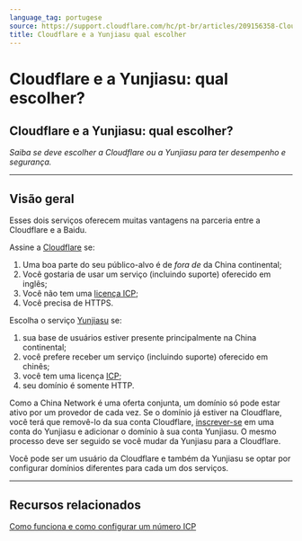```yaml
---
language_tag: portugese
source: https://support.cloudflare.com/hc/pt-br/articles/209156358-Cloudflare-e-a-Yunjiasu-qual-escolher-
title: Cloudflare e a Yunjiasu qual escolher
---
```


# Cloudflare e a Yunjiasu: qual escolher?

## Cloudflare e a Yunjiasu: qual escolher?

_Saiba se deve escolher a Cloudflare ou a Yunjiasu para ter desempenho e segurança._

___

## Visão geral

Esses dois serviços oferecem muitas vantagens na parceria entre a Cloudflare e a Baidu.

Assine a [Cloudflare](https://www.cloudflare.com/plans) se:

1.  Uma boa parte do seu público-alvo é de _fora de_ da China continental;
2.  Você gostaria de usar um serviço (incluindo suporte) oferecido em inglês;
3.  Você não tem uma [licença ICP](https://support.cloudflare.com/hc/en-us/articles/209714777-ICP-FAQ);
4.  Você precisa de HTTPS.

Escolha o serviço [Yunjiasu](http://su.baidu.com/) se:

1.  sua base de usuários estiver presente principalmente na China continental;
2.  você prefere receber um serviço (incluindo suporte) oferecido em chinês;
3.  você tem uma licença [ICP](https://support.cloudflare.com/hc/en-us/articles/209714777-ICP-FAQ);
4.  seu domínio é somente HTTP.

Como a China Network é uma oferta conjunta, um domínio só pode estar ativo por um provedor de cada vez. Se o domínio já estiver na Cloudflare, você terá que removê-lo da sua conta Cloudflare, [inscrever-se](http://su.baidu.com/) em uma conta do Yunjiasu e adicionar o domínio à sua conta Yunjiasu. O mesmo processo deve ser seguido se você mudar da Yunjiasu para a Cloudflare.

Você pode ser um usuário da Cloudflare e também da Yunjiasu se optar por configurar domínios diferentes para cada um dos serviços.

___

## Recursos relacionados

[Como funciona e como configurar um número ICP](https://support.cloudflare.com/hc/articles/209714777)
